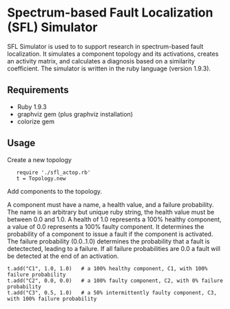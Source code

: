 Spectrum-based Fault Localization (SFL) Simulator
=================================================

SFL Simulator is used to to support research in spectrum-based fault localization. It simulates a component topology and its activations, creates an activity matrix, and calculates a diagnosis based on a similarity coefficient. The simulator is written in the ruby language (version 1.9.3). 

Requirements
------------
*   Ruby 1.9.3
*   graphviz gem (plus graphviz installation)
*   colorize gem

Usage
-----

Create a new topology 

       require './sfl_actop.rb'
       t = Topology.new

Add components to the topology. 

A component must have a name, a health value, and a failure probability. The name is an arbitrary but unique ruby string, the health value must be between 0.0 and 1.0. A health of 1.0 represents a 100% healthy component, a value of 0.0 represents a 100% faulty component. It determines the probability of a component to issue a fault if the component is activated. The failure probability (0.0..1.0) determines the probability that a fault is detectected, leading to a failure. If all failure probabilities are 0.0 a fault will be detected at the end of an activation.

  	t.add("C1", 1.0, 1.0)   # a 100% healthy component, C1, with 100% failure probability
  	t.add("C2", 0.0, 0.0)   # a 100% faulty component, C2, with 0% failure probability  
	t.add("C3", 0.5, 1.0)   # a 50% intermittently faulty component, C3, with 100% failure probability  

